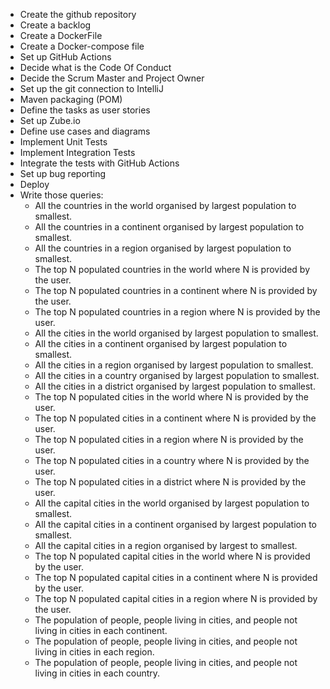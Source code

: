  - Create the github repository
 - Create a backlog
 - Create a DockerFile
 - Create a Docker-compose file
 - Set up GitHub Actions
 - Decide what is the Code Of Conduct
 - Decide the Scrum Master and Project Owner
 - Set up the git connection to IntelliJ
 - Maven packaging (POM)
 - Define the tasks as user stories
 - Set up Zube.io
 - Define use cases and diagrams
 - Implement Unit Tests
 - Implement Integration Tests
 - Integrate the tests with GitHub Actions
 - Set up bug reporting
 - Deploy
 - Write those queries:
    - All the countries in the world organised by largest population to smallest.
    - All the countries in a continent organised by largest population to smallest.
    - All the countries in a region organised by largest population to smallest.
    - The top N populated countries in the world where N is provided by the user.
    - The top N populated countries in a continent where N is provided by the user.
    - The top N populated countries in a region where N is provided by the user.
    - All the cities in the world organised by largest population to smallest.
    - All the cities in a continent organised by largest population to smallest.
    - All the cities in a region organised by largest population to smallest.
    - All the cities in a country organised by largest population to smallest.
    - All the cities in a district organised by largest population to smallest.
    - The top N populated cities in the world where N is provided by the user.
    - The top N populated cities in a continent where N is provided by the user.
    - The top N populated cities in a region where N is provided by the user.
    - The top N populated cities in a country where N is provided by the user.
    - The top N populated cities in a district where N is provided by the user.
    - All the capital cities in the world organised by largest population to smallest.
    - All the capital cities in a continent organised by largest population to smallest.
    - All the capital cities in a region organised by largest to smallest.
    - The top N populated capital cities in the world where N is provided by the user.
    - The top N populated capital cities in a continent where N is provided by the user.
    - The top N populated capital cities in a region where N is provided by the user.
    - The population of people, people living in cities, and people not living in cities in each continent.
    - The population of people, people living in cities, and people not living in cities in each region.
    - The population of people, people living in cities, and people not living in cities in each country.
